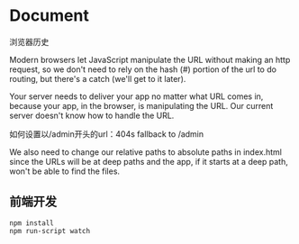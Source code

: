 # Document

浏览器历史

Modern browsers let JavaScript manipulate the URL without making an http request, so we don't need to rely on the hash (#) portion of the url to do routing, but there's a catch (we'll get to it later).

Your server needs to deliver your app no matter what URL comes in, because your app, in the browser, is manipulating the URL. Our current server doesn't know how to handle the URL.

如何设置以/admin开头的url：404s fallback to /admin

We also need to change our relative paths to absolute paths in index.html since the URLs will be at deep paths and the app, if it starts at a deep path, won't be able to find the files.

## 前端开发
```shell
npm install
npm run-script watch
```